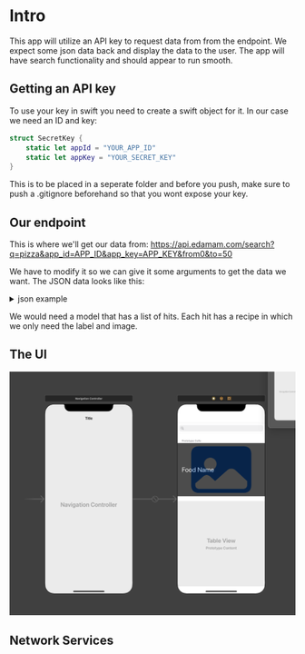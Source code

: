 # Intro
This app will utilize an API key to request data from from the endpoint. We expect some json data back and display the data to the user. The app will have search functionality and should appear to run smooth. 

## Getting an API key
To use your key in swift you need to create a swift object for it. In our case we need an ID and key:

```swift
struct SecretKey {
    static let appId = "YOUR_APP_ID"
    static let appKey = "YOUR_SECRET_KEY"
}
```

This is to be placed in a seperate folder and before you push, make sure to push a .gitignore beforehand so that you wont expose your key.

## Our endpoint
This is where we'll get our data from: https://api.edamam.com/search?q=pizza&app_id=APP_ID&app_key=APP_KEY&from0&to=50

We have to modify it so we can give it some arguments to get the data we want. The JSON data looks like this:
<details>
    <summary>json example</summary>
    
```cpp
    
    {
    "q": "pizza",
    "from": 0,
    "to": 50,
    "more": true,
    "count": 7000,
    "hits": [
        {
            "recipe": {
                "uri": "http://www.edamam.com/ontologies/edamam.owl#recipe_1b6dfeaf0988f96b187c7c9bb69a14fa",
                "label": "Pizza Dough",
                "image": "https://www.edamam.com/web-img/284/2849b3eb3b46aa0e682572d48f86d487.jpg",
                "source": "Lottie + Doof",
                "url": "http://www.lottieanddoof.com/2010/01/pizza-pulp-fiction-jim-lahey/",
                "shareAs": "http://www.edamam.com/recipe/pizza-dough-1b6dfeaf0988f96b187c7c9bb69a14fa/pizza",
                "yield": 4.0,
                "dietLabels": [
                    "High-Fiber"
                ],
                "healthLabels": [
                    "Vegetarian",
                    "Pescatarian",
                    "Egg-Free",
                    "Peanut-Free",
                    "Tree-Nut-Free",
                    "Soy-Free",
                    "Fish-Free",
                    "Shellfish-Free",
                    "Pork-Free",
                    "Red-Meat-Free",
                    "Crustacean-Free",
                    "Celery-Free",
                    "Mustard-Free",
                    "Sesame-Free",
                    "Lupine-Free",
                    "Mollusk-Free",
                    "Alcohol-Free",
                    "Kosher"
                ],
                "cautions": [],
                "ingredientLines": [
                    "500 g bread flour(3 3/4 cups)",
                    "2 1/2 tsp Dry Yeast instant or active (10 grams)",
                    "3/4 tsp Table Salt(5 grams)",
                    "3/4 tsp Sugar, plus a pinch (about 3 grams)",
                    "1 1/2 cup water at room temperature",
                    "extra-virgin olive oil for pans",
                    "2 x yellow onions(medium), finely chopped (pizza cipolla)",
                    "1/3 cup Heavy Cream(pizza cipolla)",
                    "1 tsp Kosher Salt(pizza cipolla)",
                    "2 tsp fresh thyme, coarsely chopped(pizza cipolla)",
                    "7 oz diced tomatoes, drained(pizza pomodoro)",
                    "3/4 cup Canned Tomatoes (reserved juice) (pizza pomodoro)",
                    "2 tsp Extra Virgin Olive Oil(pizza pomodoro)",
                    "1/2 tsp Kosher Salt(pizza pomodoro)",
                    "1 pinch Red Pepper Flakes(pizza pomodoro)",
                    "8 x fresh basil (large leaves), chopped(pizza pomodoro)"
                ],
                "ingredients": [
                    {
                        "text": "500 g bread flour(3 3/4 cups)",
                        "quantity": 3.75,
                        "measure": "cup",
                        "food": "bread flour",
                        "weight": 513.75,
                        "foodCategory": "grains",
                        "foodId": "food_b5xk0gwa3clakbaap10sta82dgdk",
                        "image": "https://www.edamam.com/food-img/132/1328fd505cdd3b75fbb8d7b58de5427c.jpg"
                    },
                    {
                        "text": "2 1/2 tsp Dry Yeast instant or active (10 grams)",
                        "quantity": 10.0,
                        "measure": "gram",
                        "food": "Yeast",
                        "weight": 10.0,
                        "foodCategory": "condiments and sauces",
                        "foodId": "food_a2xisx4br72i19btvvxgzayoelqj",
                        "image": "https://www.edamam.com/food-img/433/433749733fd8a22560cdb451b1317be1.jpg"
                    },
                    {
                        "text": "3/4 tsp Table Salt(5 grams)",
                        "quantity": 5.0,
                        "measure": "gram",
                        "food": "Table Salt",
                        "weight": 5.0,
                        "foodCategory": "Condiments and sauces",
                        "foodId": "food_btxz81db72hwbra2pncvebzzzum9",
                        "image": "https://www.edamam.com/food-img/694/6943ea510918c6025795e8dc6e6eaaeb.jpg"
                    },
                    {
                        "text": "3/4 tsp Sugar, plus a pinch (about 3 grams)",
                        "quantity": 0.75,
                        "measure": "teaspoon",
                        "food": "Sugar",
                        "weight": 3.1500000000000004,
                        "foodCategory": "sugars",
                        "foodId": "food_axi2ijobrk819yb0adceobnhm1c2",
                        "image": "https://www.edamam.com/food-img/ecb/ecb3f5aaed96d0188c21b8369be07765.jpg"
                    },
```
</details>

We would need a model that has a list of hits. Each hit has a recipe in which we only need the label and image.

## The UI
<img src="/Pursuit-UIKit/Unit2/Recipies/Assets/UI.png"></img>

## Network Services


